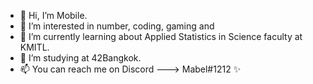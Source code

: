 - 👋 Hi, I’m Mobile.
- 👀 I’m interested in number, coding, gaming and 
- 🌱 I’m currently learning about Applied Statistics in Science faculty at KMITL.
- 💞️ I’m studying at 42Bangkok.
- 📫 You can reach me on Discord ---> Mabel#1212 ✨
